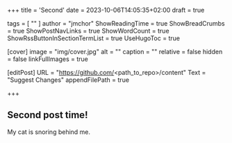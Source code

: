 +++
title = 'Second'
date = 2023-10-06T14:05:35+02:00
draft = true

tags = [ "" ]
author = "jmchor"
ShowReadingTime = true
ShowBreadCrumbs = true
ShowPostNavLinks = true
ShowWordCount = true
ShowRssButtonInSectionTermList = true
UseHugoToc = true

[cover]
image = "img/cover.jpg"
alt = "<alt text>"
caption = "<text>"
relative = false
hidden = false
linkFullImages = true

[editPost]
URL = "https://github.com/<path_to_repo>/content"
Text = "Suggest Changes"
appendFilePath = true



+++


## Second post time!

My cat is snoring behind me.
